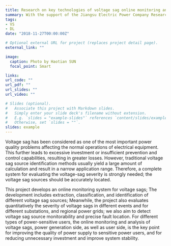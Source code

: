 ```yaml
---
title: Research on key technologies of voltage sag online monitoring and engineering demonstration application
summary: With the support of the Jiangsu Electric Power Company Research Institute, we managed to build a voltage sag monitoring system which is capable to collect data from the mointoring devices and thus to identify and pinpoint the voltage sag sources.
tags:
- VS
- DL
date: "2018-11-27T00:00:00Z"

# Optional external URL for project (replaces project detail page).
external_link: ""

image:
  caption: Photo by Haotian SUN
  focal_point: Smart

links:
url_code: ""
url_pdf: ""
url_slides: ""
url_video: ""

# Slides (optional).
#   Associate this project with Markdown slides.
#   Simply enter your slide deck's filename without extension.
#   E.g. `slides = "example-slides"` references `content/slides/example-slides.md`.
#   Otherwise, set `slides = ""`.
slides: example
---
```

Voltage sag has been considered as one of the most important power quality problems affecting the normal operations of electrical equipment. This further leads to excessive investment or insufficient prevention and control capabilities, resulting in greater losses. However, traditional voltage sag source identification methods usually yield a large amount of calculation and result in a narrow application range. Therefore, a complete system for evaluating the voltage-sag severity is strongly needed; the voltage sag sources should be accurately located. 

This project develops an online monitoring system for voltage sags; The development includes extraction, classification, and identification of different voltage sag sources;  Meanwhile, the project also evaluates quantitatively the severity of voltage sags in different events and for different substations, and regional power grids; we also aim to detect voltage sag source monitorability and precise fault location. For different types of power-sensitive users, the online monitoring and analysis of voltage sags, power generation side, as well as user side, is the key point for improving the quality of power supply to sensitive power users, and for reducing unnecessary investment and improve system stability.

